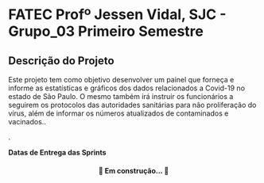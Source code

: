 # FATEC Profº Jessen Vidal, SJC - Grupo_03 Primeiro Semestre
## Descrição do Projeto
<p align="left"> Este projeto tem como objetivo desenvolver um painel que forneça e informe as estatísticas e gráficos dos dados relacionados a Covid-19 no estado de São Paulo. O mesmo também irá instruir os funcionários a seguirem os protocolos das autoridades sanitárias para não proliferação do vírus, além de informar os números atualizados de contaminados e vacinados..</p>.

**Datas de Entrega das Sprints**




<h4 align="center"> 
	🚧  Em construção...  🚧
</h4>


